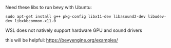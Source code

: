 Need these libs to run bevy with Ubuntu:
```
sudo apt-get install g++ pkg-config libx11-dev libasound2-dev libudev-dev libxkbcommon-x11-0
```
WSL does not natively support hardware GPU and sound drivers 

this will be helpful: https://bevyengine.org/examples/